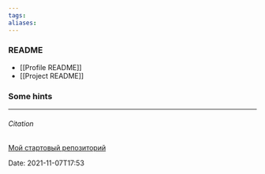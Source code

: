```yaml
---
tags: 
aliases: 
---
```

### README

- [[Profile README]]
- [[Project README]]


### Some hints


---
###### Citation
[Мой стартовый репозиторий](https://nicothin.pro/page/my-start-kit)


Date: 2021-11-07T17:53
